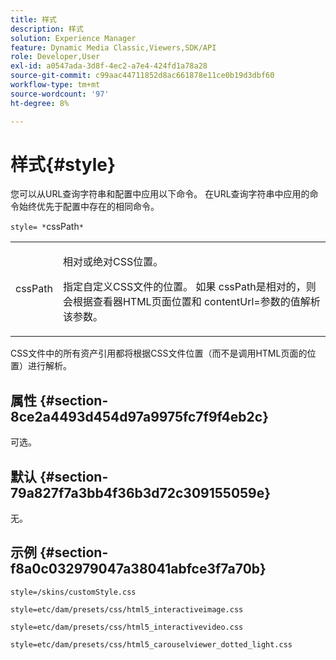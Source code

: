 ```yaml
---
title: 样式
description: 样式
solution: Experience Manager
feature: Dynamic Media Classic,Viewers,SDK/API
role: Developer,User
exl-id: a0547ada-3d8f-4ec2-a7e4-424fd1a78a28
source-git-commit: c99aac44711852d8ac661878e11ce0b19d3dbf60
workflow-type: tm+mt
source-wordcount: '97'
ht-degree: 8%

---
```


# 样式{#style}

您可以从URL查询字符串和配置中应用以下命令。 在URL查询字符串中应用的命令始终优先于配置中存在的相同命令。

`style= *`cssPath`*`

<table id="table_F800F787CF0342749B934DAEB600C0EB"> 
 <tbody> 
  <tr> 
   <td colname="col1"> <p> <span class="codeph"> <span class="varname"> cssPath</span> </span> </p> </td> 
   <td colname="col2"> <p> 相对或绝对CSS位置。 </p> <p>指定自定义CSS文件的位置。 如果<span class="codeph"><span class="varname"> cssPath</span></span>是相对的，则会根据查看器HTML页面位置和<span class="codeph"> contentUrl=</span>参数的值解析该参数。 </p> </td> 
  </tr> 
 </tbody> 
</table>

CSS文件中的所有资产引用都将根据CSS文件位置（而不是调用HTML页面的位置）进行解析。

## 属性 {#section-8ce2a4493d454d97a9975fc7f9f4eb2c}

可选。

## 默认 {#section-79a827f7a3bb4f36b3d72c309155059e}

无。

## 示例 {#section-f8a0c032979047a38041abfce3f7a70b}

`style=/skins/customStyle.css`

`style=etc/dam/presets/css/html5_interactiveimage.css`

`style=etc/dam/presets/css/html5_interactivevideo.css`

`style=etc/dam/presets/css/html5_carouselviewer_dotted_light.css`
